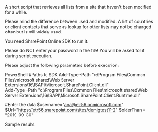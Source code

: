 A short script that retrieves all lists from a site that haven't been modified for a while.

 

Please mind the difference between used and modified. A list of countries or client contacts that serve as lookup for other lists may not be changed often but is still widely used. 

 

 

You need SharePoint Online SDK to run it. 

Please do NOT enter your password in the file!  You will be asked for it during script execution.

Please adjust the following parameters before execution:

 

PowerShell
#Paths to SDK 
Add-Type -Path "c:\Program Files\Common Files\microsoft shared\Web Server Extensions\16\ISAPI\Microsoft.SharePoint.Client.dll"   
Add-Type -Path "c:\Program Files\Common Files\microsoft shared\Web Server Extensions\16\ISAPI\Microsoft.SharePoint.Client.Runtime.dll"   
  
#Enter the data 
$username="ana@etr56.onmicrosoft.com" 
$Url="https://etr56.sharepoint.com/sites/demigtest11-2" 
$olderThan = "2019-09-30"
 
 

Sample results
 

